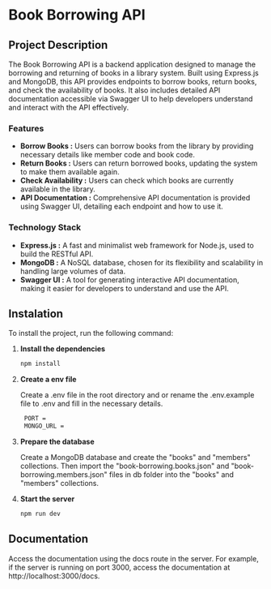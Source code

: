 # Book Borrowing API

## Project Description

The Book Borrowing API is a backend application designed to manage the borrowing and returning of books in a library system. Built using Express.js and MongoDB, this API provides endpoints to borrow books, return books, and check the availability of books. It also includes detailed API documentation accessible via Swagger UI to help developers understand and interact with the API effectively.

### Features

-   **Borrow Books :** Users can borrow books from the library by providing necessary details like member code and book code.
-   **Return Books :** Users can return borrowed books, updating the system to make them available again.
-   **Check Availability :** Users can check which books are currently available in the library.
-   **API Documentation :** Comprehensive API documentation is provided using Swagger UI, detailing each endpoint and how to use it.

### Technology Stack

-   **Express.js :** A fast and minimalist web framework for Node.js, used to build the RESTful API.
-   **MongoDB :** A NoSQL database, chosen for its flexibility and scalability in handling large volumes of data.
-   **Swagger UI :** A tool for generating interactive API documentation, making it easier for developers to understand and use the API.

## Instalation

To install the project, run the following command:

1. **Install the dependencies**

    ```bash
    npm install
    ```

2. **Create a env file**

    Create a .env file in the root directory and or rename the .env.example file to .env and fill in the necessary details.

    ```bash
     PORT =
     MONGO_URL =
    ```

3. **Prepare the database**

    Create a MongoDB database and create the "books" and "members" collections. Then import the "book-borrowing.books.json" and "book-borrowing.members.json" files in db folder into the "books" and "members" collections.

4. **Start the server**

    ```bash
    npm run dev
    ```

## Documentation

Access the documentation using the docs route in the server. For example, if the server is running on port 3000, access the documentation at http://localhost:3000/docs.
